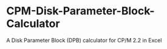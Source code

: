 # CPM-Disk-Parameter-Block-Calculator
A Disk Parameter Block (DPB) calculator for CP/M 2.2 in Excel
